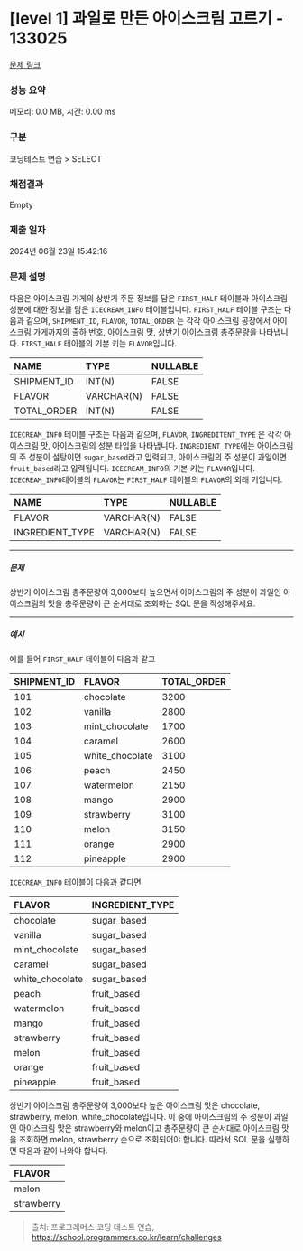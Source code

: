 # [level 1] 과일로 만든 아이스크림 고르기 - 133025 

[문제 링크](https://school.programmers.co.kr/learn/courses/30/lessons/133025) 

### 성능 요약

메모리: 0.0 MB, 시간: 0.00 ms

### 구분

코딩테스트 연습 > SELECT

### 채점결과

Empty

### 제출 일자

2024년 06월 23일 15:42:16

### 문제 설명

<p style="user-select: auto !important;">다음은 아이스크림 가게의 상반기 주문 정보를 담은 <code style="user-select: auto !important;">FIRST_HALF</code> 테이블과 아이스크림 성분에 대한 정보를 담은 <code style="user-select: auto !important;">ICECREAM_INFO</code> 테이블입니다. <code style="user-select: auto !important;">FIRST_HALF</code> 테이블 구조는 다음과 같으며, <code style="user-select: auto !important;">SHIPMENT_ID</code>, <code style="user-select: auto !important;">FLAVOR</code>, <code style="user-select: auto !important;">TOTAL_ORDER</code> 는 각각 아이스크림 공장에서 아이스크림 가게까지의 출하 번호, 아이스크림 맛, 상반기 아이스크림 총주문량을 나타냅니다. <code style="user-select: auto !important;">FIRST_HALF</code> 테이블의 기본 키는 <code style="user-select: auto !important;">FLAVOR</code>입니다.</p>
<table class="table" style="user-select: auto !important;">
        <thead style="user-select: auto !important;"><tr style="user-select: auto !important;">
<th style="text-align: left; user-select: auto !important;">NAME</th>
<th style="text-align: left; user-select: auto !important;">TYPE</th>
<th style="user-select: auto !important;">NULLABLE</th>
</tr>
</thead>
        <tbody style="user-select: auto !important;"><tr style="user-select: auto !important;">
<td style="text-align: left; user-select: auto !important;">SHIPMENT_ID</td>
<td style="text-align: left; user-select: auto !important;">INT(N)</td>
<td style="user-select: auto !important;">FALSE</td>
</tr>
<tr style="user-select: auto !important;">
<td style="text-align: left; user-select: auto !important;">FLAVOR</td>
<td style="text-align: left; user-select: auto !important;">VARCHAR(N)</td>
<td style="user-select: auto !important;">FALSE</td>
</tr>
<tr style="user-select: auto !important;">
<td style="text-align: left; user-select: auto !important;">TOTAL_ORDER</td>
<td style="text-align: left; user-select: auto !important;">INT(N)</td>
<td style="user-select: auto !important;">FALSE</td>
</tr>
</tbody>
      </table>
<p style="user-select: auto !important;"><code style="user-select: auto !important;">ICECREAM_INFO</code> 테이블 구조는 다음과 같으며, <code style="user-select: auto !important;">FLAVOR</code>, <code style="user-select: auto !important;">INGREDITENT_TYPE</code> 은 각각 아이스크림 맛, 아이스크림의 성분 타입을 나타냅니다. <code style="user-select: auto !important;">INGREDIENT_TYPE</code>에는 아이스크림의 주 성분이 설탕이면 <code style="user-select: auto !important;">sugar_based</code>라고 입력되고, 아이스크림의 주 성분이 과일이면 <code style="user-select: auto !important;">fruit_based</code>라고 입력됩니다. <code style="user-select: auto !important;">ICECREAM_INFO</code>의 기본 키는 <code style="user-select: auto !important;">FLAVOR</code>입니다. <code style="user-select: auto !important;">ICECREAM_INFO</code>테이블의 <code style="user-select: auto !important;">FLAVOR</code>는 <code style="user-select: auto !important;">FIRST_HALF</code> 테이블의  <code style="user-select: auto !important;">FLAVOR</code>의 외래 키입니다.</p>
<table class="table" style="user-select: auto !important;">
        <thead style="user-select: auto !important;"><tr style="user-select: auto !important;">
<th style="text-align: left; user-select: auto !important;">NAME</th>
<th style="text-align: left; user-select: auto !important;">TYPE</th>
<th style="user-select: auto !important;">NULLABLE</th>
</tr>
</thead>
        <tbody style="user-select: auto !important;"><tr style="user-select: auto !important;">
<td style="text-align: left; user-select: auto !important;">FLAVOR</td>
<td style="text-align: left; user-select: auto !important;">VARCHAR(N)</td>
<td style="user-select: auto !important;">FALSE</td>
</tr>
<tr style="user-select: auto !important;">
<td style="text-align: left; user-select: auto !important;">INGREDIENT_TYPE</td>
<td style="text-align: left; user-select: auto !important;">VARCHAR(N)</td>
<td style="user-select: auto !important;">FALSE</td>
</tr>
</tbody>
      </table>
<hr style="user-select: auto !important;">

<h5 style="user-select: auto !important;">문제</h5>

<p style="user-select: auto !important;">상반기 아이스크림 총주문량이 3,000보다 높으면서 아이스크림의 주 성분이 과일인 아이스크림의 맛을 총주문량이 큰 순서대로 조회하는 SQL 문을 작성해주세요.</p>

<hr style="user-select: auto !important;">

<h5 style="user-select: auto !important;">예시</h5>

<p style="user-select: auto !important;">예를 들어 <code style="user-select: auto !important;">FIRST_HALF</code> 테이블이 다음과 같고</p>
<table class="table" style="user-select: auto !important;">
        <thead style="user-select: auto !important;"><tr style="user-select: auto !important;">
<th style="text-align: left; user-select: auto !important;">SHIPMENT_ID</th>
<th style="text-align: left; user-select: auto !important;">FLAVOR</th>
<th style="user-select: auto !important;">TOTAL_ORDER</th>
</tr>
</thead>
        <tbody style="user-select: auto !important;"><tr style="user-select: auto !important;">
<td style="text-align: left; user-select: auto !important;">101</td>
<td style="text-align: left; user-select: auto !important;">chocolate</td>
<td style="user-select: auto !important;">3200</td>
</tr>
<tr style="user-select: auto !important;">
<td style="text-align: left; user-select: auto !important;">102</td>
<td style="text-align: left; user-select: auto !important;">vanilla</td>
<td style="user-select: auto !important;">2800</td>
</tr>
<tr style="user-select: auto !important;">
<td style="text-align: left; user-select: auto !important;">103</td>
<td style="text-align: left; user-select: auto !important;">mint_chocolate</td>
<td style="user-select: auto !important;">1700</td>
</tr>
<tr style="user-select: auto !important;">
<td style="text-align: left; user-select: auto !important;">104</td>
<td style="text-align: left; user-select: auto !important;">caramel</td>
<td style="user-select: auto !important;">2600</td>
</tr>
<tr style="user-select: auto !important;">
<td style="text-align: left; user-select: auto !important;">105</td>
<td style="text-align: left; user-select: auto !important;">white_chocolate</td>
<td style="user-select: auto !important;">3100</td>
</tr>
<tr style="user-select: auto !important;">
<td style="text-align: left; user-select: auto !important;">106</td>
<td style="text-align: left; user-select: auto !important;">peach</td>
<td style="user-select: auto !important;">2450</td>
</tr>
<tr style="user-select: auto !important;">
<td style="text-align: left; user-select: auto !important;">107</td>
<td style="text-align: left; user-select: auto !important;">watermelon</td>
<td style="user-select: auto !important;">2150</td>
</tr>
<tr style="user-select: auto !important;">
<td style="text-align: left; user-select: auto !important;">108</td>
<td style="text-align: left; user-select: auto !important;">mango</td>
<td style="user-select: auto !important;">2900</td>
</tr>
<tr style="user-select: auto !important;">
<td style="text-align: left; user-select: auto !important;">109</td>
<td style="text-align: left; user-select: auto !important;">strawberry</td>
<td style="user-select: auto !important;">3100</td>
</tr>
<tr style="user-select: auto !important;">
<td style="text-align: left; user-select: auto !important;">110</td>
<td style="text-align: left; user-select: auto !important;">melon</td>
<td style="user-select: auto !important;">3150</td>
</tr>
<tr style="user-select: auto !important;">
<td style="text-align: left; user-select: auto !important;">111</td>
<td style="text-align: left; user-select: auto !important;">orange</td>
<td style="user-select: auto !important;">2900</td>
</tr>
<tr style="user-select: auto !important;">
<td style="text-align: left; user-select: auto !important;">112</td>
<td style="text-align: left; user-select: auto !important;">pineapple</td>
<td style="user-select: auto !important;">2900</td>
</tr>
</tbody>
      </table>
<p style="user-select: auto !important;"><code style="user-select: auto !important;">ICECREAM_INFO</code> 테이블이 다음과 같다면</p>
<table class="table" style="user-select: auto !important;">
        <thead style="user-select: auto !important;"><tr style="user-select: auto !important;">
<th style="text-align: left; user-select: auto !important;">FLAVOR</th>
<th style="user-select: auto !important;">INGREDIENT_TYPE</th>
</tr>
</thead>
        <tbody style="user-select: auto !important;"><tr style="user-select: auto !important;">
<td style="text-align: left; user-select: auto !important;">chocolate</td>
<td style="user-select: auto !important;">sugar_based</td>
</tr>
<tr style="user-select: auto !important;">
<td style="text-align: left; user-select: auto !important;">vanilla</td>
<td style="user-select: auto !important;">sugar_based</td>
</tr>
<tr style="user-select: auto !important;">
<td style="text-align: left; user-select: auto !important;">mint_chocolate</td>
<td style="user-select: auto !important;">sugar_based</td>
</tr>
<tr style="user-select: auto !important;">
<td style="text-align: left; user-select: auto !important;">caramel</td>
<td style="user-select: auto !important;">sugar_based</td>
</tr>
<tr style="user-select: auto !important;">
<td style="text-align: left; user-select: auto !important;">white_chocolate</td>
<td style="user-select: auto !important;">sugar_based</td>
</tr>
<tr style="user-select: auto !important;">
<td style="text-align: left; user-select: auto !important;">peach</td>
<td style="user-select: auto !important;">fruit_based</td>
</tr>
<tr style="user-select: auto !important;">
<td style="text-align: left; user-select: auto !important;">watermelon</td>
<td style="user-select: auto !important;">fruit_based</td>
</tr>
<tr style="user-select: auto !important;">
<td style="text-align: left; user-select: auto !important;">mango</td>
<td style="user-select: auto !important;">fruit_based</td>
</tr>
<tr style="user-select: auto !important;">
<td style="text-align: left; user-select: auto !important;">strawberry</td>
<td style="user-select: auto !important;">fruit_based</td>
</tr>
<tr style="user-select: auto !important;">
<td style="text-align: left; user-select: auto !important;">melon</td>
<td style="user-select: auto !important;">fruit_based</td>
</tr>
<tr style="user-select: auto !important;">
<td style="text-align: left; user-select: auto !important;">orange</td>
<td style="user-select: auto !important;">fruit_based</td>
</tr>
<tr style="user-select: auto !important;">
<td style="text-align: left; user-select: auto !important;">pineapple</td>
<td style="user-select: auto !important;">fruit_based</td>
</tr>
</tbody>
      </table>
<p style="user-select: auto !important;">상반기 아이스크림 총주문량이 3,000보다 높은 아이스크림 맛은 chocolate, strawberry, melon, white_chocolate입니다. 이 중에 아이스크림의 주 성분이 과일인 아이스크림 맛은 strawberry와 melon이고 총주문량이 큰 순서대로 아이스크림 맛을 조회하면 melon, strawberry 순으로 조회되어야 합니다. 따라서 SQL 문을 실행하면 다음과 같이 나와야 합니다. </p>
<table class="table" style="user-select: auto !important;">
        <thead style="user-select: auto !important;"><tr style="user-select: auto !important;">
<th style="text-align: left; user-select: auto !important;">FLAVOR</th>
</tr>
</thead>
        <tbody style="user-select: auto !important;"><tr style="user-select: auto !important;">
<td style="text-align: left; user-select: auto !important;">melon</td>
</tr>
<tr style="user-select: auto !important;">
<td style="text-align: left; user-select: auto !important;">strawberry</td>
</tr>
</tbody>
      </table>

> 출처: 프로그래머스 코딩 테스트 연습, https://school.programmers.co.kr/learn/challenges
